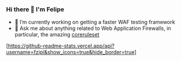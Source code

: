 ### Hi there 👋 I'm Felipe

- 🔭 I’m currently working on getting a faster WAF testing framework
- 💬 Ask me about anything related to Web Application Firewalls, in particular, the amazing [coreruleset](https://coreruleset.org)

<!--
**fzipi/fzipi** is a ✨ _special_ ✨ repository because its `README.md` (this file) appears on your GitHub profile.


- 🔭 I’m currently working on ...
- 🌱 I’m currently learning ...
- 👯 I’m looking to collaborate on ...
- 🤔 I’m looking for help with ...
- 💬 Ask me about ...
- 📫 How to reach me: ...
- 😄 Pronouns: ...
- ⚡ Fun fact: ...
-->

[https://github-readme-stats.vercel.app/api?username=fzipi&show_icons=true&hide_border=true]
